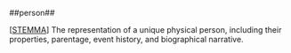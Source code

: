 ##person##

\[[STEMMA](SOURCES.md#STEMMA)\] The representation of a unique physical person, including their properties, parentage, event history, and biographical narrative.

